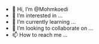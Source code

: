 - 👋 Hi, I’m @Mohmkoedi
- 👀 I’m interested in ...
- 🌱 I’m currently learning ...
- 💞️ I’m looking to collaborate on ...
- 📫 How to reach me ...

<!---
Mohmkoedi/Mohmkoedi is a ✨ special ✨ repository because its `README.md` (this file) appears on your GitHub profile.
You can click the Preview link to take a look at your changes.
--->
